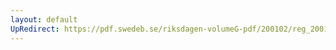 ```yaml
---
layout: default
UpRedirect: https://pdf.swedeb.se/riksdagen-volumeG-pdf/200102/reg_200102/reg_200102_0546.pdf
---
```

